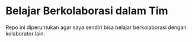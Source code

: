 # Belajar Berkolaborasi dalam Tim
Repo ini diperuntukan agar saya sendiri bisa belajar berkolaborasi dengan kolaborator lain.
